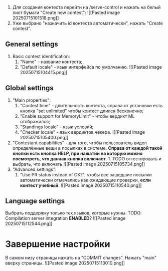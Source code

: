 1. Для создания контеста перейти на /serve-control и нажать на белый лист бумаги "Create new contest":
![[Pasted image 20250715101518.png]]
2. Уже выбрано "назначить id контеста автоматически", нажать "Create contest".
## General settings

1. Basic contest identification:
	1. "Name" - название контеста;
	2. "Default locale" - язык интерфейса по умолчанию.
	![[Pasted image 20250715104415.png]]
## Global settings 

1. "Main properties":
	1. "Contest time" - длительность контеста, справа от установки есть кнопка "set unlimited" чтобы контест длился бесконечно;
	2. "Enable support for MemoryLimit" - чтобы вердикт ML отображался;
	3. "Standings locale" - язык условий;
	4. "Checker locale" - язык вердиктов чекера.
	![[Pasted image 20250715105400.png]]
2. "Contestant capabilities" - для того, чтобы пользователь видел определённые вещи в посылках в системе. **Справа от каждой такой кнопки есть кнопка HELP, при нажатии на которую можно посмотреть, что данная кнопка включает.**
		1. TODO оттестировать и выбрать, что включать
	![[Pasted image 20250715105734.png]]
3. "Advanced settings":
	1. "Use PR status instead of OK?", чтобы все зашедшие посылки автоматически отмечались как ожидающие проверки, **если контест учебный**.
	![[Pasted image 20250715110540.png]]
## Language settings

Выбрать поддержку только тех языков, которые нужны. 
TODO: Compilation server integration **ENABLED**?
![[Pasted image 20250715112544.png]]

# Завершение настройки

В самом низу страницы нажать на "COMMIT changes".
Нажать "main" вверху страницы.
![[Pasted image 20250715113010.png]]
